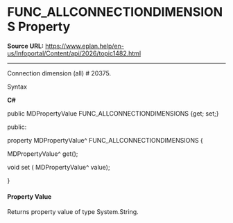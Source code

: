 # FUNC_ALLCONNECTIONDIMENSIONS Property

**Source URL:** https://www.eplan.help/en-us/Infoportal/Content/api/2026/topic1482.html

---

Connection dimension (all) # 20375.

Syntax

**C#**



public MDPropertyValue FUNC_ALLCONNECTIONDIMENSIONS {get; set;}

public:

property MDPropertyValue^ FUNC_ALLCONNECTIONDIMENSIONS {

   MDPropertyValue^ get();

   void set (    MDPropertyValue^ value);

}


#### Property Value

Returns property value of type System.String.

